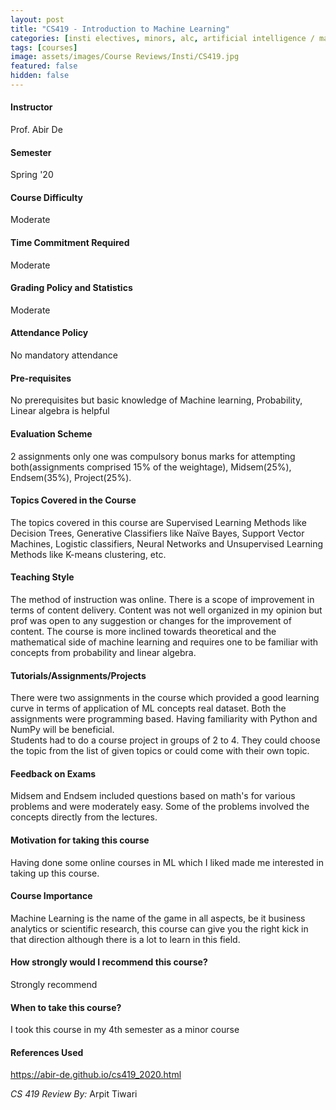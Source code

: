 ```yaml
---
layout: post
title: "CS419 - Introduction to Machine Learning"
categories: [insti electives, minors, alc, artificial intelligence / machine learning, CS]
tags: [courses]
image: assets/images/Course Reviews/Insti/CS419.jpg
featured: false
hidden: false
---
```


#### Instructor
Prof. Abir De

#### Semester
Spring '20

#### Course Difficulty
Moderate

#### Time Commitment Required
Moderate

#### Grading Policy and Statistics
Moderate

#### Attendance Policy
No mandatory attendance

#### Pre-requisites
No prerequisites but basic knowledge of Machine learning, Probability, Linear algebra is helpful

#### Evaluation Scheme
2 assignments only one was compulsory bonus marks for attempting both(assignments comprised 15% of the weightage), Midsem(25%), Endsem(35%),  Project(25%).

#### Topics Covered in the Course
The topics covered in this course are Supervised Learning Methods like Decision Trees, Generative Classifiers like Naïve Bayes, Support Vector Machines, Logistic classifiers, Neural Networks and Unsupervised Learning Methods like K-means clustering, etc.

#### Teaching Style
The method of instruction was online. There is a scope of improvement in terms of content delivery. Content was not well organized in my opinion but prof was open to any suggestion or changes for the improvement of content. The course is more inclined towards theoretical and the mathematical  side of machine learning and requires one to be familiar with concepts from probability and linear algebra.

#### Tutorials/Assignments/Projects
There were two assignments in the course which provided a good learning curve in terms of application of ML concepts real dataset. Both the assignments were programming based. Having familiarity with Python and NumPy will be beneficial.   
Students had to do a course project in groups of 2 to 4. They could choose the topic from the list of given topics or could come with their own topic.  


#### Feedback on Exams
Midsem and Endsem included questions based on math's for various problems and were moderately easy. Some of the problems involved the concepts directly from the lectures. 

#### Motivation for taking this course
Having done some online courses in ML which I liked made me interested in taking up this course.

#### Course Importance
Machine Learning is the name of the game in all aspects, be it business analytics or scientific research, this course can give you the right kick in that direction although there is a lot to learn in this field.

#### How strongly would I recommend this course?
Strongly recommend

#### When to take this course?
I took this course in my 4th semester as a minor course

#### References Used
https://abir-de.github.io/cs419_2020.html

*CS 419 Review By:* Arpit Tiwari